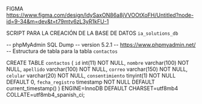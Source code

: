 FIGMA
https://www.figma.com/design/ldySaxON86a8jVVOOtXoFH/Untitled?node-id=9-34&m=dev&t=t79mtv6zL3yR1kFU-1


SCRIPT PARA LA CREACIÓN DE LA BASE DE DATOS `ia_solutions_db`

-- phpMyAdmin SQL Dump
-- version 5.2.1
-- https://www.phpmyadmin.net/
-- Estructura de tabla para la tabla `contactos`

CREATE TABLE `contactos` (
  `id` int(11) NOT NULL,
  `nombre` varchar(100) NOT NULL,
  `apellido` varchar(100) NOT NULL,
  `correo` varchar(150) NOT NULL,
  `celular` varchar(20) NOT NULL,
  `consentimiento` tinyint(1) NOT NULL DEFAULT 0,
  `fecha_registro` timestamp NOT NULL DEFAULT current_timestamp()
) ENGINE=InnoDB DEFAULT CHARSET=utf8mb4 COLLATE=utf8mb4_spanish_ci;
